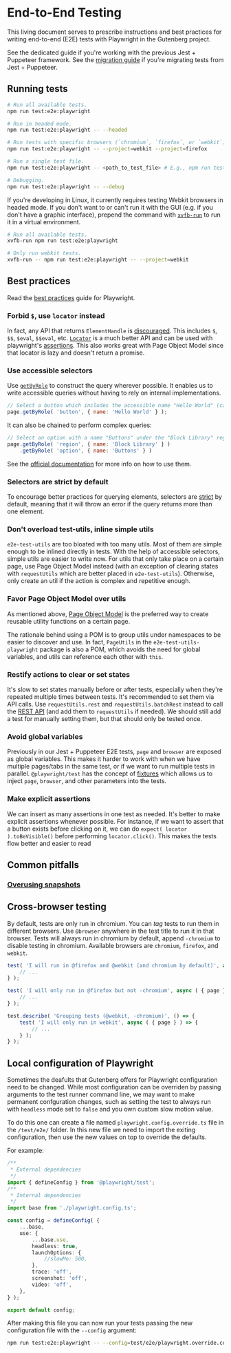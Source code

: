 # End-to-End Testing

This living document serves to prescribe instructions and best practices for writing end-to-end (E2E) tests with Playwright in the Gutenberg project.

<div class="callout callout-info">

See the dedicated guide if you're working with the previous Jest + Puppeteer framework. See the [migration guide](https://github.com/WordPress/gutenberg/tree/HEAD/docs/contributors/code/e2e/migration.md) if you're migrating tests from Jest + Puppeteer.
</div>


## Running tests

```bash
# Run all available tests.
npm run test:e2e:playwright

# Run in headed mode.
npm run test:e2e:playwright -- --headed

# Run tests with specific browsers (`chromium`, `firefox`, or `webkit`).
npm run test:e2e:playwright -- --project=webkit --project=firefox

# Run a single test file.
npm run test:e2e:playwright -- <path_to_test_file> # E.g., npm run test:e2e:playwright -- site-editor/title.spec.js

# Debugging.
npm run test:e2e:playwright -- --debug
```

If you're developing in Linux, it currently requires testing Webkit browsers in headed mode. If you don't want to or can't run it with the GUI (e.g. if you don't have a graphic interface), prepend the command with [`xvfb-run`](https://manpages.ubuntu.com/manpages/xenial/man1/xvfb-run.1.html) to run it in a virtual environment.

```bash
# Run all available tests.
xvfb-run npm run test:e2e:playwright

# Only run webkit tests.
xvfb-run -- npm run test:e2e:playwright -- --project=webkit
```

## Best practices

Read the [best practices](https://playwright.dev/docs/best-practices) guide for Playwright.

### Forbid `$`, use `locator` instead

In fact, any API that returns `ElementHandle` is [discouraged](https://playwright.dev/docs/api/class-page#page-query-selector). This includes `$`, `$$`, `$eval`, `$$eval`, etc. [`Locator`](https://playwright.dev/docs/api/class-locator) is a much better API and can be used with playwright's [assertions](https://playwright.dev/docs/api/class-locatorassertions). This also works great with Page Object Model since that locator is lazy and doesn't return a promise.

### Use accessible selectors

Use [`getByRole`](https://playwright.dev/docs/locators#locate-by-role) to construct the query wherever possible. It enables us to write accessible queries without having to rely on internal implementations.

```js
// Select a button which includes the accessible name "Hello World" (case-insensitive).
page.getByRole( 'button', { name: 'Hello World' } );
```

It can also be chained to perform complex queries:

```js
// Select an option with a name "Buttons" under the "Block Library" region.
page.getByRole( 'region', { name: 'Block Library' } )
	.getByRole( 'option', { name: 'Buttons' } )
```

See the [official documentation](https://playwright.dev/docs/locators) for more info on how to use them.

### Selectors are strict by default

To encourage better practices for querying elements, selectors are [strict](https://playwright.dev/docs/api/class-browser#browser-new-page-option-strict-selectors) by default, meaning that it will throw an error if the query returns more than one element.

### Don't overload test-utils, inline simple utils

`e2e-test-utils` are too bloated with too many utils. Most of them are simple enough to be inlined directly in tests. With the help of accessible selectors, simple utils are easier to write now. For utils that only take place on a certain page, use Page Object Model instead (with an exception of clearing states with `requestUtils` which are better placed in `e2e-test-utils`). Otherwise, only create an util if the action is complex and repetitive enough.

### Favor Page Object Model over utils

As mentioned above, [Page Object Model](https://playwright.dev/docs/test-pom) is the preferred way to create reusable utility functions on a certain page.

The rationale behind using a POM is to group utils under namespaces to be easier to discover and use. In fact, `PageUtils` in the `e2e-test-utils-playwright` package is also a POM, which avoids the need for global variables, and utils can reference each other with `this`.

### Restify actions to clear or set states

It's slow to set states manually before or after tests, especially when they're repeated multiple times between tests. It's recommended to set them via API calls. Use `requestUtils.rest` and `requestUtils.batchRest` instead to call the [REST API](https://developer.wordpress.org/rest-api/reference/) (and add them to `requestUtils` if needed). We should still add a test for manually setting them, but that should only be tested once.

### Avoid global variables

Previously in our Jest + Puppeteer E2E tests, `page` and `browser` are exposed as global variables. This makes it harder to work with when we have multiple pages/tabs in the same test, or if we want to run multiple tests in parallel. `@playwright/test` has the concept of [fixtures](https://playwright.dev/docs/test-fixtures) which allows us to inject `page`, `browser`, and other parameters into the tests.

### Make explicit assertions

We can insert as many assertions in one test as needed. It's better to make explicit assertions whenever possible. For instance, if we want to assert that a button exists before clicking on it, we can do `expect( locator ).toBeVisible()` before performing `locator.click()`. This makes the tests flow better and easier to read

## Common pitfalls

### [Overusing snapshots](https://github.com/WordPress/gutenberg/tree/HEAD/docs/contributors/code/e2e/overusing-snapshots.md)


## Cross-browser testing

By default, tests are only run in chromium. You can _tag_ tests to run them in different browsers. Use `@browser` anywhere in the test title to run it in that browser. Tests will always run in chromium by default, append `-chromium` to disable testing in chromium. Available browsers are `chromium`, `firefox`, and `webkit`.

```js
test( 'I will run in @firefox and @webkit (and chromium by default)', async ( { page } ) => {
	// ...
} );

test( 'I will only run in @firefox but not -chromium', async ( { page } ) => {
	// ...
} );

test.describe( 'Grouping tests (@webkit, -chromium)', () => {
	test( 'I will only run in webkit', async ( { page } ) => {
		// ...
	} );
} );
```

## Local configuration of Playwright

Sometimes the deafults that Gutenberg offers for Playwright configuration need to be changed. While most configuration can be overriden by passing arguments to the test runner command line, we may want to make permanent confguration changes, such as setting the test to always run with `headless` mode set to `false` and you own custom slow motion value.

To do this one can create a file named `playwright.config.override.ts` file in the `/test/e2e/` folder. In this new file we need to import the exiting configuration, then use the new values on top to override the defaults.

For example:

```ts
/**
 * External dependencies
 */
import { defineConfig } from '@playwright/test';
/**
 * Internal dependencies
 */
import base from './playwright.config.ts';

const config = defineConfig( {
	...base,
	use: {
		...base.use,
		headless: true,
		launchOptions: {
			//slowMo: 500,
		},
		trace: 'off',
		screenshot: 'off',
		video: 'off',
	},
} );

export default config;

```

After making this file you can now run your tests passing the new configuration file with the `--config` argument:

```bash
npm run test:e2e:playwright -- --config=test/e2e/playwright.override.config.ts
```
